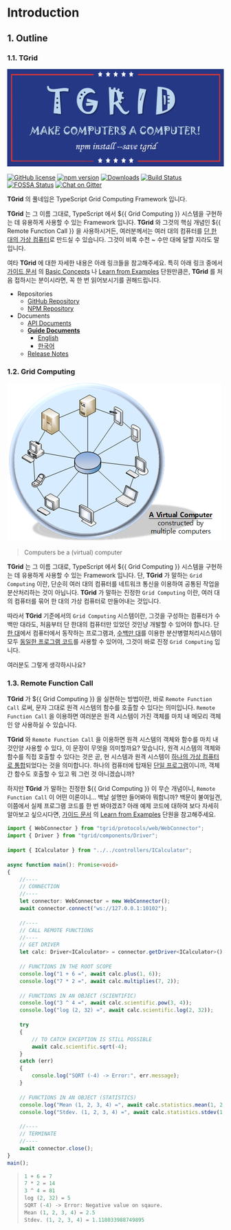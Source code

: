 <!-- @templates([
    [ "Grid Computing", "[Grid Computing](#12-grid-computing)" ],
    [ "Remote Function Call", "[Remote Function Call](#13-remote-function-call)" ]
]) -->

# Introduction
## 1. Outline
### 1.1. TGrid
![Slogan Flag](../assets/images/flag.png)

[![GitHub license](https://img.shields.io/badge/license-MIT-blue.svg)](https://github.com/samchon/tgrid/blob/master/LICENSE)
[![npm version](https://badge.fury.io/js/tgrid.svg)](https://www.npmjs.com/package/tgrid)
[![Downloads](https://img.shields.io/npm/dm/tgrid.svg)](https://www.npmjs.com/package/tgrid)
[![Build Status](https://github.com/samchon/tgrid/workflows/build/badge.svg)](https://github.com/samchon/tgrid/actions?query=workflow%3Abuild)
[![FOSSA Status](https://app.fossa.io/api/projects/git%2Bgithub.com%2Fsamchon%2Ftgrid.svg?type=shield)](https://app.fossa.io/projects/git%2Bgithub.com%2Fsamchon%2Ftgrid?ref=badge_shield)
[![Chat on Gitter](https://badges.gitter.im/samchon/tgrid.svg)](https://gitter.im/samchon/tgrid?utm_source=badge&utm_medium=badge&utm_campaign=pr-badge&utm_content=badge)

**TGrid** 의 풀네임은 TypeScript Grid Computing Framework 입니다.

**TGrid** 는 그 이름 그대로, TypeScript 에서 ${{ Grid Computing }} 시스템을 구현하는 데 유용하게 사용할 수 있는 Framework 입니다. **TGrid** 와 그것의 핵심 개념인 ${{ Remote Function Call }} 을 사용하시거든, 여러분께서는 여러 대의 컴퓨터를 <u>단 한 대의 가상 컴퓨터</u>로 만드실 수 있습니다. 그것이 비록 수천 ~ 수만 대에 달할 지라도 말입니다.

여타 **TGrid** 에 대한 자세한 내용은 아래 링크들을 참고해주세요. 특히 아래 링크 중에서 [가이드 문서](https://tgrid.com/ko) 의 [Basic Concepts](tutorial/concepts.md) 나 [Learn from Examples](tutorial/examples.md) 단원만큼은, **TGrid** 를 처음 접하시는 분이시라면, 꼭 한 번 읽어보시기를 권해드립니다.

  - Repositories
    - [GitHub Repository](https://github.com/samchon/tgrid)
    - [NPM Repository](https://www.npmjs.com/package/tgrid)
  - Documents
    - [API Documents](https://tgrid.com/api)
    - [**Guide Documents**](https://tgrid.com)
      - [English](https://tgrid.com/en)
      - [한국어](https://tgrid.com/ko)
    - [Release Notes](https://github.com/samchon/tgrid/releases)

### 1.2. Grid Computing
![Grid Computing](../assets/images/concepts/grid-computing.png)

> Computers be a (virtual) computer

**TGrid** 는 그 이름 그대로, TypeScript 에서 ${{ Grid Computing }} 시스템을 구현하는 데 유용하게 사용할 수 있는 Framework 입니다. 단, **TGrid** 가 말하는 `Grid Computing` 이란, 단순히 여러 대의 컴퓨터를 네트워크 통신을 이용하여 공통된 작업을 분산처리하는 것이 아닙니다. **TGrid** 가 말하는 진정한 `Grid Computing` 이란, 여러 대의 컴퓨터를 묶어 한 대의 가상 컴퓨터로 만들어내는 것입니다.

따라서 **TGrid** 기준에서의 `Grid Computing` 시스템이란, 그것을 구성하는 컴퓨터가 수백만 대라도, 처음부터 단 한대의 컴퓨터만 있었던 것인냥 개발할 수 있어야 합니다. 단 <u>한 대</u>에서 컴퓨터에서 동작하는 프로그램과, <u>수백만 대</u>를 이용한 분산병렬처리시스템이 모두 <u>동일한 프로그램 코드</u>를 사용할 수 있어야, 그것이 바로 진정 `Grid Computing` 입니다.

여러분도 그렇게 생각하시나요?

### 1.3. Remote Function Call
**TGrid** 가 ${{ Grid Computing }} 을 실현하는 방법이란, 바로 `Remote Function Call` 로써, 문자 그대로 원격 시스템의 함수를 호출할 수 있다는 의미입니다. `Remote Function Call` 을 이용하면 여러분은 원격 시스템이 가진 객체를 마치 내 메모리 객체인 양 사용하실 수 있습니다.

**TGrid** 와 `Remote Function Call` 을 이용하면 원격 시스템의 객체와 함수를 마치 내 것인양 사용할 수 있다, 이 문장이 무엇을 의미할까요? 맞습니다, 원격 시스템의 객체와 함수를 직접 호출할 수 있다는 것은 곧, 현 시스템과 원격 시스템이 <u>하나의 가상 컴퓨터로 통합</u>되었다는 것을 의미합니다. 하나의 컴퓨터에 탑재된 <u>단일 프로그램</u>이니까, 객체간 함수도 호출할 수 있고 뭐 그런 것 아니겠습니까? 

하지만 **TGrid** 가 말하는 진정한 ${{ Grid Computing }} 이 무슨 개념이니, `Remote Function Call` 이 어떤 이론이니... 백날 설명만 들어봐야 뭐합니까? 백문이 불여일견, 이쯤에서 실제 프로그램 코드를 한 번 봐야겠죠? 아래 예제 코드에 대하여 보다 자세히 알아보고 싶으시다면, [가이드 문서](https://tgrid.com/ko) 의 [Learn from Examples](tutorial/examples.md) 단원을 참고해주세요.

```typescript
import { WebConnector } from "tgrid/protocols/web/WebConnector";
import { Driver } from "tgrid/components/Driver";

import { ICalculator } from "../../controllers/ICalculator";

async function main(): Promise<void>
{
    //----
    // CONNECTION
    //----
    let connector: WebConnector = new WebConnector();
    await connector.connect("ws://127.0.0.1:10102");

    //----
    // CALL REMOTE FUNCTIONS
    //----
    // GET DRIVER
    let calc: Driver<ICalculator> = connector.getDriver<ICalculator>();

    // FUNCTIONS IN THE ROOT SCOPE
    console.log("1 + 6 =", await calc.plus(1, 6));
    console.log("7 * 2 =", await calc.multiplies(7, 2));

    // FUNCTIONS IN AN OBJECT (SCIENTIFIC)
    console.log("3 ^ 4 =", await calc.scientific.pow(3, 4));
    console.log("log (2, 32) =", await calc.scientific.log(2, 32));

    try
    {
        // TO CATCH EXCEPTION IS STILL POSSIBLE
        await calc.scientific.sqrt(-4);
    }
    catch (err)
    {
        console.log("SQRT (-4) -> Error:", err.message);
    }

    // FUNCTIONS IN AN OBJECT (STATISTICS)
    console.log("Mean (1, 2, 3, 4) =", await calc.statistics.mean(1, 2, 3, 4));
    console.log("Stdev. (1, 2, 3, 4) =", await calc.statistics.stdev(1, 2, 3, 4));

    //----
    // TERMINATE
    //----
    await connector.close();
}
main();
```

> ```python
> 1 + 6 = 7
> 7 * 2 = 14
> 3 ^ 4 = 81
> log (2, 32) = 5
> SQRT (-4) -> Error: Negative value on sqaure.
> Mean (1, 2, 3, 4) = 2.5
> Stdev. (1, 2, 3, 4) = 1.118033988749895
> ```




<!-- @templates([
    ["chapter", "2"],
    ["assets", "../assets/"],
    ["blockchain.md", "appendix/blockchain.md"],
    ["examples.md", "tutorial/examples.md"]
]) -->
<!-- @import("appendix/internal/strengths.md") -->




<!-- @templates([
    ["market.md", "tutorial/projects/market.md"]
]) -->
<!-- @import("appendix/internal/opportunities.md") -->
